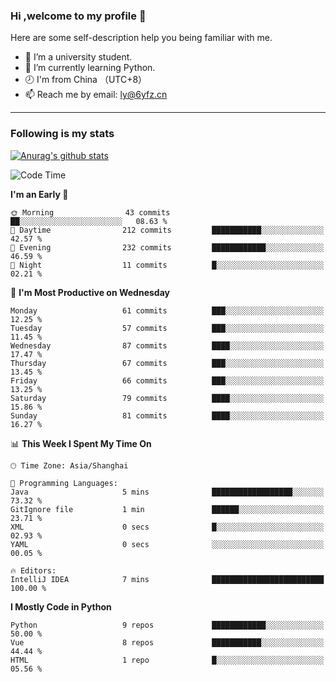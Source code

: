 ### Hi ,welcome to my profile 👋
Here are some self-description help you being familiar with me.
<!--
**liuyunfz/liuyunfz** is a ✨ _special_ ✨ repository because its `README.md` (this file) appears on your GitHub profile.
- 👯 I’m looking to collaborate on ...
- 🤔 I’m looking for help with ...
Here are some ideas to get you started:
-->
- 🏫 I’m a university student.
- 💪 I’m currently learning Python.
- 🕗 I'm from China （UTC+8）
- 📫 Reach me by email: [ly@6yfz.cn](mailto:ly@6yfz.cn)
  
---
### Following is my stats
  
[![Anurag's github stats](https://github-readme-stats.vercel.app/api?username=liuyunfz)](https://github.com/anuraghazra/github-readme-stats)
  
<!--START_SECTION:waka-->
![Code Time](http://img.shields.io/badge/Code%20Time-391%20hrs%2011%20mins-blue)

**I'm an Early 🐤** 

```text
🌞 Morning                43 commits          ██░░░░░░░░░░░░░░░░░░░░░░░   08.63 % 
🌆 Daytime                212 commits         ███████████░░░░░░░░░░░░░░   42.57 % 
🌃 Evening                232 commits         ████████████░░░░░░░░░░░░░   46.59 % 
🌙 Night                  11 commits          █░░░░░░░░░░░░░░░░░░░░░░░░   02.21 % 
```
📅 **I'm Most Productive on Wednesday** 

```text
Monday                   61 commits          ███░░░░░░░░░░░░░░░░░░░░░░   12.25 % 
Tuesday                  57 commits          ███░░░░░░░░░░░░░░░░░░░░░░   11.45 % 
Wednesday                87 commits          ████░░░░░░░░░░░░░░░░░░░░░   17.47 % 
Thursday                 67 commits          ███░░░░░░░░░░░░░░░░░░░░░░   13.45 % 
Friday                   66 commits          ███░░░░░░░░░░░░░░░░░░░░░░   13.25 % 
Saturday                 79 commits          ████░░░░░░░░░░░░░░░░░░░░░   15.86 % 
Sunday                   81 commits          ████░░░░░░░░░░░░░░░░░░░░░   16.27 % 
```


📊 **This Week I Spent My Time On** 

```text
🕑︎ Time Zone: Asia/Shanghai

💬 Programming Languages: 
Java                     5 mins              ██████████████████░░░░░░░   73.32 % 
GitIgnore file           1 min               ██████░░░░░░░░░░░░░░░░░░░   23.71 % 
XML                      0 secs              █░░░░░░░░░░░░░░░░░░░░░░░░   02.93 % 
YAML                     0 secs              ░░░░░░░░░░░░░░░░░░░░░░░░░   00.05 % 

🔥 Editors: 
IntelliJ IDEA            7 mins              █████████████████████████   100.00 % 
```

**I Mostly Code in Python** 

```text
Python                   9 repos             ████████████░░░░░░░░░░░░░   50.00 % 
Vue                      8 repos             ███████████░░░░░░░░░░░░░░   44.44 % 
HTML                     1 repo              █░░░░░░░░░░░░░░░░░░░░░░░░   05.56 % 
```




<!--END_SECTION:waka-->
